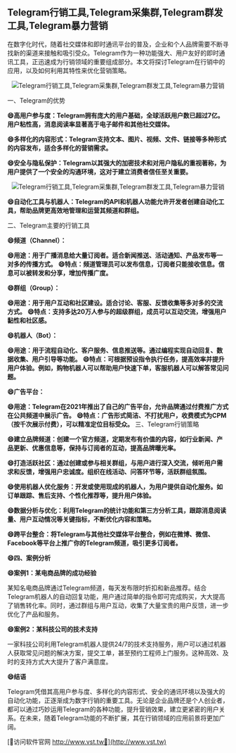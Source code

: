 ## **Telegram行销工具,Telegram采集群,Telegram群发工具,Telegram暴力营销**

在数字化时代，随着社交媒体和即时通讯平台的普及，企业和个人品牌需要不断寻找新的渠道来接触和吸引受众。Telegram作为一种功能强大、用户友好的即时通讯工具，正迅速成为行销领域的重要组成部分。本文将探讨Telegram在行销中的应用，以及如何利用其特性来优化营销策略。

 <center><img src="https://vst.tw/MP4/tuiguang/png/1.png" alt="Telegram行销工具,Telegram采集群,Telegram群发工具,Telegram暴力营销"></center>

一、Telegram的优势

**😄高用户参与度：Telegram拥有庞大的用户基础，全球活跃用户数已超过7亿。用户粘性高，消息阅读率显著高于电子邮件和其他社交媒体。**

**😄多样化的内容形式：Telegram支持文本、图片、视频、文件、链接等多种形式的内容发布，适合多样化的营销需求。**

**😄安全与隐私保护：Telegram以其强大的加密技术和对用户隐私的重视著称，为用户提供了一个安全的沟通环境，这对于建立消费者信任至关重要。**

 <center><img src="https://vst.tw/MP4/tuiguang/png/4.png" alt="Telegram行销工具,Telegram采集群,Telegram群发工具,Telegram暴力营销"></center>

**😄自动化工具与机器人：Telegram的API和机器人功能允许开发者创建自动化工具，帮助品牌更高效地管理和运营其频道和群组。**

二、Telegram主要的行销工具

**😄频道（Channel）：**

**😄用途：用于广播消息给大量订阅者。适合新闻推送、活动通知、产品发布等一对多的传播方式。**
**😄特点：频道管理员可以发布信息，订阅者只能接收信息。信息可以被转发和分享，增加传播广度。**

**😄群组（Group）：**

**😄用途：用于用户互动和社区建设。适合讨论、客服、反馈收集等多对多的交流方式。**
**😄特点：支持多达20万人参与的超级群组，成员可以互动交流，增强用户黏性和社区感。**

**😄机器人（Bot）：**

**😄用途：用于流程自动化、客户服务、信息推送等。通过编程实现自动回复、数据收集、用户引导等功能。**
**😄特点：可根据预设指令执行任务，提高效率并提升用户体验。例如，购物机器人可以帮助用户快速下单，客服机器人可以解答常见问题。**

**😄广告平台：**

**😄用途：Telegram在2021年推出了自己的广告平台，允许品牌通过付费推广方式在公共频道中展示广告。**
**😄特点：广告形式简洁、不打扰用户，收费模式为CPM（按千次展示付费），可以精准定位目标受众。**
三、Telegram行销策略

**😄建立品牌频道：创建一个官方频道，定期发布有价值的内容，如行业新闻、产品更新、优惠信息等，保持与订阅者的互动，提高品牌曝光率。**

**😄打造活跃社区：通过创建或参与相关群组，与用户进行深入交流，倾听用户需求和反馈，增强用户忠诚度。组织在线活动、问答环节等，活跃群组氛围。**

**😄使用机器人优化服务：开发或使用现成的机器人，为用户提供自动化服务。如订单跟踪、售后支持、个性化推荐等，提升用户体验。**

**😄数据分析与优化：利用Telegram的统计功能和第三方分析工具，跟踪消息阅读量、用户互动情况等关键指标，不断优化内容和策略。**

**😄跨平台整合：将Telegram与其他社交媒体平台整合，例如在微博、微信、Facebook等平台上推广你的Telegram频道，吸引更多订阅者。**

**😄四、案例分析**

**😄案例1：某电商品牌的成功经验**

某知名电商品牌通过Telegram频道，每天发布限时折扣和新品推荐。结合Telegram机器人的自动回复功能，用户通过简单的指令即可完成购买，大大提高了销售转化率。同时，通过群组与用户互动，收集了大量宝贵的用户反馈，进一步优化了产品和服务。

**😄案例2：某科技公司的技术支持**

一家科技公司利用Telegram机器人提供24/7的技术支持服务，用户可以通过机器人获取常见问题的解决方案，提交工单，甚至预约工程师上门服务。这种高效、及时的支持方式大大提升了客户满意度。

**😄结语**

Telegram凭借其高用户参与度、多样化的内容形式、安全的通讯环境以及强大的自动化功能，正逐渐成为数字行销的重要工具。无论是企业品牌还是个人创业者，都可以通过巧妙运用Telegram的各种功能，提升营销效果，建立更紧密的用户关系。在未来，随着Telegram功能的不断扩展，其在行销领域的应用前景将更加广阔。


[👻访问软件官网 http://www.vst.tw👻](http://www.vst.tw)
